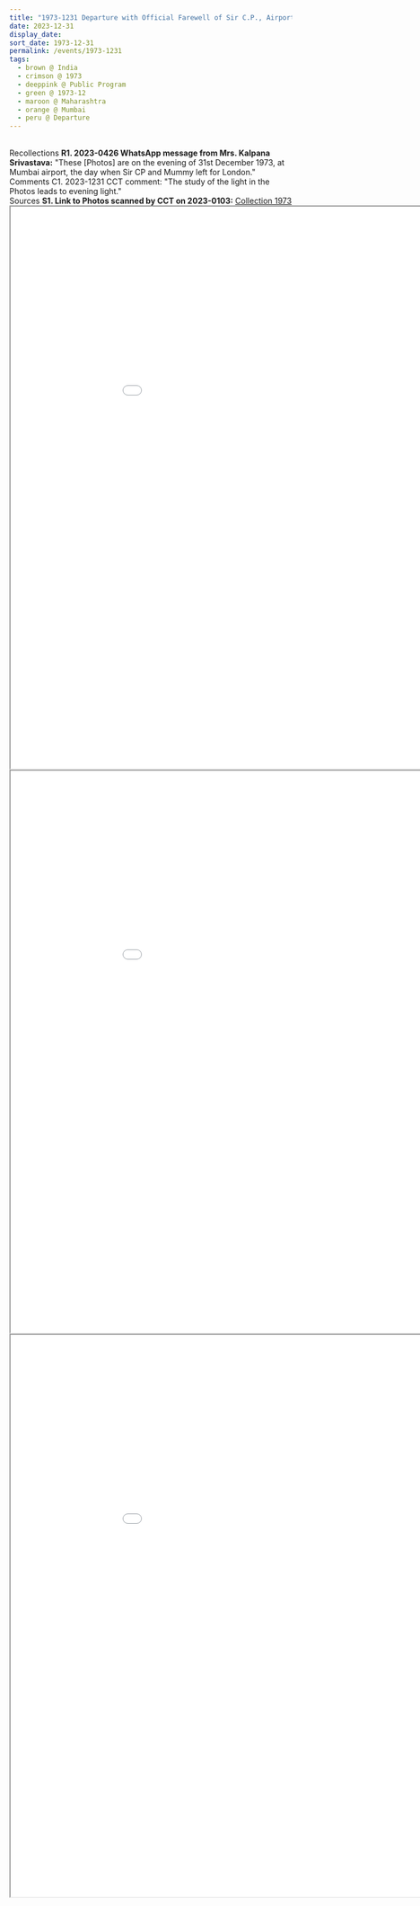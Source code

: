 ```yaml
---
title: "1973-1231 Departure with Official Farewell of Sir C.P., Airport, Mumbai, India"
date: 2023-12-31
display_date: 
sort_date: 1973-12-31
permalink: /events/1973-1231
tags:
  - brown @ India
  - crimson @ 1973
  - deeppink @ Public Program
  - green @ 1973-12
  - maroon @ Maharashtra
  - orange @ Mumbai
  - peru @ Departure
---
```


<br>

<wave-list>
  <list-title color="DarkSeaGreen" width="65"> Recollections</list-title>
  <list-item color="BlanchedAlmond"  width="250"><b>R1. 2023-0426 WhatsApp message from Mrs. Kalpana Srivastava:</b> "These [Photos] are on the evening of 31st December 1973, at Mumbai airport, the day when Sir CP and Mummy left for London."</list-item>
</wave-list>

<br>

<wave-list>
  <list-title color="green" width="60">Comments</list-title>
  <list-item color="BlanchedAlmond"  width="250">C1. 2023-1231 CCT comment: "The study of the light in the Photos leads to evening light."</list-item>
</wave-list>

<br>

<wave-list>
  <list-title color="DarkSeaGreen" width="50">Sources</list-title>
  <list-item color="BlanchedAlmond"  width="250"><b>S1. Link to Photos scanned by CCT on 2023-0103:</b> <a href="https://eternalmoments.smugmug.com/Collections/Mrs-Kalpana-Srivastava-Collection/1973/">Collection 1973</a></list-item>
</wave-list>

<iframe src="/pdf/?usedownload=true#/files/1973-1231_Departure_with_Official_Farewell_of_Sir_C.P.,_Airport,_Mumbai,_India_01_(from_tif)_(Mrs._Kalpana_Srivastava_Collection).jpg" width="1000px" height="1000px"></iframe>

<iframe src="/pdf/?usedownload=true#/files/1973-1231_Departure_with_Official_Farewell_of_Sir_C.P.,_Airport,_Mumbai,_India_02_(from_tif)_(Mrs._Kalpana_Srivastava_Collection).jpg" width="1000px" height="1000px"></iframe>

<iframe src="/pdf/?usedownload=true#/files/1973-1231_Departure_with_Official_Farewell_of_Sir_C.P.,_Airport,_Mumbai,_India_03_(from_tif)_(Mrs._Kalpana_Srivastava_Collection).jpg" width="1000px" height="1000px"></iframe>